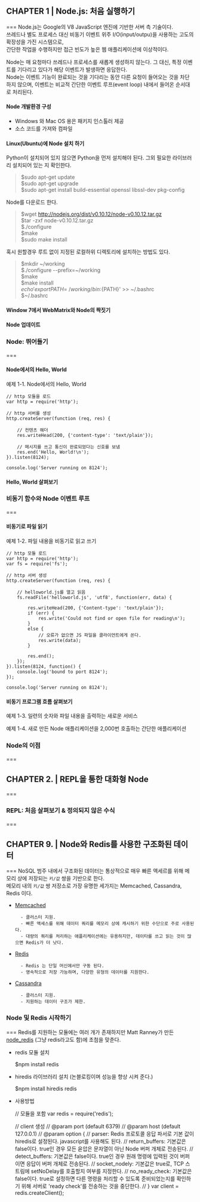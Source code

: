 ## CHAPTER 1 | Node.js: 처음 실행하기
===
Node.js는 Google의 V8 JavaScript 엔진에 기반한 서버 측 기술이다.<br>
쓰레드나 별도 프로세스 대신 비동기 이벤트 위주 I/O(input/outpu)을 사용하는 고도의 확장성을 가진 시스템으로,<br>
간단한 작업을 수행하지만 접근 빈도가 높은 웹 애플리케이션에 이상적이다.

Node는 매 요청마다 쓰레드나 프로세스를 새롭게 생성하지 않는다. 그 대신, 특정 이벤트를 기다리고 있다가 해당 이벤트가 발생하면 응답한다.<br>
Node는 이벤트 기능이 완료되는 것을 기다리는 동안 다른 요청이 들어오는 것을 차단하지 않으며, 이벤트는 비교적 간단한 이벤트 루프(event loop) 내에서 들어온 순서대로 처리된다.

#### Node 개발환경 구성

* Windows 와 Mac OS 용은 패키지 인스톨러 제공
* 소스 코드를 가져와 컴파일

#### Linux(Ubuntu)에 Node 설치 하기
Python이 설치되어 있지 않으면 Python을 먼저 설치해야 된다.
그외 필요한 라이브러리 설치되어 있는 지 확인한다.

> $sudo apt-get update<br>
> $sudo apt-get upgrade<br>
> $sudo apt-get install build-essential openssl libssl-dev pkg-config<br>

Node를 다운로드 한다.

> $wget http://nodejs.org/dist/v0.10.12/node-v0.10.12.tar.gz<br>
> $tar -zxf node-v0.10.12.tar.gz<br>
> $./configure<br>
> $make<br>
> $sudo make install<br>

혹시 원할경우 루트 없이 지정된 로컬하위 디렉토리에 설치하는 방법도 있다.

> $mkdir ~/working<br>
> $./configure --prefix=~/working<br>
> $make<br>
> $make install<br>
> $echo 'export PATH=~/working/bin:${PATH}' >> ~/.bashrc<br>
> $~/.bashrc<br>

#### Window 7에서 WebMatrix와 Node의 짝짓기

#### Node 업데이트

### Node: 뛰어들기
===

#### Node에서의 Hello, World

예제 1-1. Node에서의 Hello, World


	// http 모듈을 로드
	var http = require('http');
	
	// http 서버를 생성
	http.createServer(function (req, res) {
	
		// 컨텐츠 해더
		res.writeHead(200, {'content-type': 'text/plain'});
	
		// 메시지를 쓰고 통신이 완료되었다는 신호를 보냄
		res.end('Hello, World!\n');
	}).listen(8124);
	
	console.log('Server running on 8124');

#### Hello, World 살펴보기

### 비동기 함수와 Node 이벤트 루프
===

#### 비동기로 파일 읽기

예제 1-2. 파일 내용을 비동기로 읽고 쓰기

	
	// http 모듈 로드
	var http = require('http');
	var fs = require('fs');
	
	// http 서버 생성
	http.createServer(function (req, res) {
	
		// helloworld.js를 열고 읽음
		fs.readFile('helloworld.js', 'utf8', function(err, data) {
	
			res.writeHead(200, {'Content-type': 'text/plain'});
			if (err) {
				res.write('Could not find or open file for reading\n');
			}
			else {
				// 오류가 없으면 JS 파일을 클라이언트에게 쏜다.
				res.write(data);
			}
	
			res.end();
		});
	}).listen(8124, function() {
		console.log('bound to port 8124');
	});
	
	console.log('Server running on 8124');

#### 비동기 프로그램 흐름 살펴보기

예제 1-3. 일련의 숫자와 파일 내용을 출력하는 새로운 서비스


예제 1-4. 새로 만든 Node 애플리케이션을 2,000번 호출하는 간단한 애플리케이션

### Node의 이점
===

## CHAPTER 2. | REPL을 통한 대화형 Node
===

### REPL: 처음 살펴보기 & 정의되지 않은 수식
===


## CHAPTER 9. | Node와 Redis를 사용한 구조화된 데이터
===
NoSQL 범주 내에서 구조화된 데이터는 통상적으로 매우 빠른 액세르를 위해 메모리 상에 저장되는 `키/값` 쌍을 기반으로 한다.<br>
메모리 내의 `키/값` 쌍 저장소로 가장 유명한 세가지는 Memcached, Cassandra, Redis 이다.

* [Memcached](http://memcached.org/)
		
		- 클러스터 지원.
		- 빠른 액세스를 위해 데이터 쿼리를 메모리 상에 캐시하기 위한 수단으로 주로 사용된다.
		- 대량의 쿼리를 처리하는 애플리케이션에는 유용하지만, 데이타를 쓰고 읽는 것이 많으면 Redis가 더 낫다.

* [Redis](http://redis.io/)
		
		- Redis 는 단일 머신에서만 구동 된다.
		- 영속적으로 저장 가능하며, 다양한 유형의 데이터를 지원한다.

* [Cassandra](http://cassandra.apache.org/)
		
		- 클러스터 지원.
		- 지원하는 데이터 구조가 제한.

### Node 및 Redis 시작하기
===
Redis를 지원하는 모듈에는 여러 개가 존재하지만 Matt Ranney가 만든 [node_redis](https://github.com/mranney/node_redis) (그냥 redis라고도 함)에 초첨을 맞춘다.

* redis 모듈 설치

	$npm install redis

* hiredis 라이브러리 설치 (논블로킹이며 성능을 향상 시켜 준다.)

	$npm install hiredis redis

* 사용방법

	// 모듈을 포함
	var redis = require('redis');

	// client 생성
	// @param port (default 6379)
	// @param host (default 127.0.0.1)
	// @param option {
	//	parser: Redis 프로토콜 응답 파서로 기본 값이 hiredis로 설정된다. javascript를 사용해도 된다.
	//	return_buffers: 기본값은 false이다. true인 경우 모든 읃압은 문자열이 아닌 Node 버퍼 개체로 전송된다.
	//	detect_buffers: 기본값은 false이다. true인 경우 원래 명령에 입력된 것이 버퍼이면 응답이 버퍼 개체로 전송된다.
	//	socket_nodely: 기본값은 true로, TCP 스트림에 setNoDelay를 호출할지 여부를 지정한다.
	//	no_ready_check: 기본값은 false이다. true로 설정하면 다른 명령을 처리할 수 있도록 준비되었는지를 확인하기 위해 서버로 'ready check'를 전송하는 것을 중단한다.
	//	}
	var client = redis.createClient();




